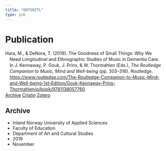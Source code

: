 ```yaml
---
title: "Q97SH2TL"
type: pub
---
```

<h1>Publication</h1>
<article id="csl-bib-container-Q97SH2TL" class="csl-bib-container">
  <div class="csl-bib-body" style="line-height: 1.35; padding-left: 1em; text-indent:-1em;">
  <div class="csl-entry">Hara, M., &amp; DeNora, T. (2019). The Goodness of Small Things: Why We Need Longitudinal and Ethnographic Studies of Music in Dementia Care. In J. Kennaway, P. Gouk, J. Prins, &amp; W. Thormahlen (Eds.), <i>The Routledge Companion to Music, Mind and Well-being</i> (pp. 303&#x2013;316). Routledge. <a href="https://www.routledge.com/The-Routledge-Companion-to-Music-Mind-and-Well-being-1st-Edition/Gouk-Kennaway-Prins-Thormahlen/p/book/9781138057760">https://www.routledge.com/The-Routledge-Companion-to-Music-Mind-and-Well-being-1st-Edition/Gouk-Kennaway-Prins-Thormahlen/p/book/9781138057760</a></div>
</div>
  <div class="csl-bib-buttons">
    <a href="#taxonomy-article-Q97SH2TL" class="csl-bib-button">Archive</a>
    <a href alt="Cristin URL" class="csl-bib-button">Cristin</a>
    <a href alt="Zotero URL" class="csl-bib-button">Zotero</a>
  </div>
  <div id="csl-bib-meta-container-Q97SH2TL"></div>
</article>
<div id="csl-bib-meta-Q97SH2TL" class="csl-bib-meta">
  <article id="taxonomy-article-Q97SH2TL" class="taxonomy-article">
    <h1>Archive</h1>
    <ul>
      <li>Inland Norway University of Applied Sciences</li>
      <li>Faculty of Education</li>
      <li>Department of Art and Cultural Studies</li>
      <li>2019</li>
      <li>November</li>
    </ul>
  </article>
</div>
